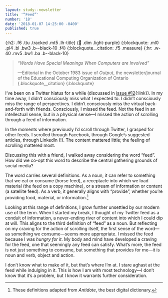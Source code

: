 ```yaml
---
layout: study--newsletter
title: '“Feed”'
number: '18'
date: '2018-01-07 14:25:00 -0400'
published: true
---
```


{:h2: .f6 .ttu .tracked .mt5 .lh-title}
{:link: .dim .light-purple}
{:blockquote: .ml0 .pl4 .bl .bw3 .b--black-10 .f4}
{:blockquote__citation: .f5 .measure}
{:hr: .w-40 .mv5 .bw1 .ba .b--black-10}

> *“Words Have Special Meanings When Computers are Involved”*
> 
> —Editorial in the October 1983 issue of *Output*, the newsletter/journal of the Educational Computing Organization of Ontario
> {:blockquote__citation}
{:blockquote}

I’ve been on a Twitter hiatus for a while (discussed in [issue #12](https://lucascherkewski.com/hit-and-miss/12-bye-bye-birdie/){:link}). In my time away, I didn’t consciously miss what I expected to. I didn’t consciously miss the range of perspectives. I didn’t consciously miss the virtual back-and-forth with friends. Consciously, I missed the feed. Not the feed in an intellectual sense, but in a physical sense—I missed the action of scrolling through a feed of information.

In the moments where previously I’d scroll through Twitter, I grasped for other feeds. I scrolled through Facebook, through Google’s suggested articles, through LinkedIn (!). The content mattered little; the feeling of scrolling mattered most.

Discussing this with a friend, I walked away considering the word “feed”. How did we co-opt this word to describe the central gathering grounds of social media?

The word carries several definitions. As a noun, it can refer to something that we eat or consume (horse feed), a receptacle into which we load material (the feed on a copy machine), or a stream of information or content (a satellite feed). As a verb, it generally aligns with “provide”, whether you’re providing food, material, or information.[^definitions]

Looking at this range of definitions, I grow further unsettled by our modern use of the term. When I started my break, I thought of my Twitter feed as a conduit of information, a never-ending river of content into which I could dip at will. This aligns to the third definition of “feed” as a noun. But reflecting on my craving for the action of scrolling itself, the first sense of the word—as something we consume—seems more appropriate. I missed the feed because I was *hungry for it*. My body and mind have developed a craving for the feed, one that seemingly any feed can satisfy. What’s more, the feed is not just something to consume, but something that provides for me—it is noun and verb, object and action.

I don’t know what to make of it, but that’s where I’m at. I stare aghast at the feed while indulging in it. This is how I am with most technology—I don’t know that it’s a problem, but I know it warrants further consideration.

[^definitions]: These definitions adapted from *Antidote*, the best digital dictionary.

